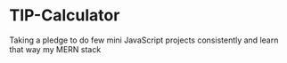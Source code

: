 # TIP-Calculator
Taking a pledge to do few mini JavaScript projects consistently and learn that way my MERN stack 
